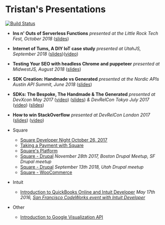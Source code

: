 # Tristan's Presentations

[![Build Status](https://travis-ci.org/tristansokol/Presentations.svg?branch=master)](https://travis-ci.org/tristansokol/Presentations)

* **Ins n' Outs of Serverless Functions** _presented at the Little Rock Tech Fest, October 2018_ ([slides](http://blog.tristansokol.com/Presentations/serverless/index.html))

* **Internet of Tums, A DIY IoT case study** _presented at UtahJS, September 2018_ ([slides](http://blog.tristansokol.com/Presentations/Internet_of_Tums/index.html))([video](https://www.youtube.com/watch?v=LwQwtDm4YiM&list=PLuVqdWOQ-PNn_lDYUVgcA4e91qxJzipva&index=13&t=0s))

* **Testing Your SEO with headless Chrome and puppeteer** _presented at MidwestJS, August 2018_ ([slides](http://blog.tristansokol.com/Presentations/seo-testing/index.html))

* **SDK Creation: Handmade vs Generated** _presented at the Nordic APIs Austin API Summit, June 2018_ ([slides](http://blog.tristansokol.com/Presentations/SDK_Creation_Handmade_vs_Generated/index.html))

* **SDKs: The Bespoke, The Handmade & The Generated** _presented at DevXcon May 2017_ ([video](https://devrel.net/developer-experience/making-sdks-bespoke-hopeful-generated)) ([slides](http://blog.tristansokol.com/Presentations/SDKs%20the%20good%20the%20bad%20the%20ugly/SDKs%2C%20the%20good%20the%20bad%20the%20ugly.key)) _& DevRelCon Tokyo July 2017_ ([video](https://www.youtube.com/watch?v=INuC_FztCBc)) ([slides](http://blog.tristansokol.com/Presentations/SDKs%20the%20good%20the%20bad%20the%20ugly/SDKs%2C%20the%20good%20the%20bad%20the%20ugly%20-%20Japan.key))

* **How to win StackOverflow** _presented at DevRelCon London 2017_ ([slides](https://tristansokol.github.io/Presentations/How%20to%20win%20StackOverflow/index.html))  ([video](https://www.youtube.com/watch?v=xSvx3L6gSoM))

* Square
  * [Square Developer Night October 26, 2017](https://tristansokol.github.io/Presentations/2017.10.26%20Developer%20Night/)
  * [Taking a Payment with Square](https://tristansokol.github.io/Presentations/Taking%20a%20Payment%20with%20Square/index.html)
  * [Square's Platform](https://tristansokol.github.io/Presentations/Square%20Platform%20Overview/index.html)
  * [Square - Drupal](https://tristansokol.github.io/Presentations/Square-Drupal/index.html) _November 28th 2017, Boston Drupal Meetup, SF Drupal meetup_
  * [Square - Drupal](https://tristansokol.github.io/Presentations/Square-Drupal2/index.html) _September 13th 2018, Utah Drupal meetup_
  * [Square - WooCommerce](https://tristansokol.github.io/Presentations/Square-WooCommerce/index.html)

* Intuit
  * [Introduction to QuickBooks Online and Intuit Developer](https://github.com/tristansokol/Presentations/tree/master/introduction%20to%20QuickBooks%20Online%20and%20Intuit%20Developer)
        _May 17th 2016, [San Francisco CodeWorks event with Intuit Developer](https://www.eventbrite.com/e/intuit-developer-code-works-san-francisco-edition-tickets-24935867852)_

* Other
  * [Introduction to Google Visualization API](https://tristansokol.github.io/Presentations/charts/index.html)

